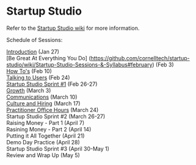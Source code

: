 # Startup Studio

Refer to the [Startup Studio wiki](https://github.com/cornelltech/startup-studio/wiki) for more information.

Schedule of Sessions:  

[Introduction](https://github.com/cornelltech/startup-studio/wiki/Startup-Studio-Sessions-&-Syllabus#january-27-introduction) (Jan 27)  
[Be Great At Everything You Do] (https://github.com/cornelltech/startup-studio/wiki/Startup-Studio-Sessions-&-Syllabus#february) (Feb 3)  
[How To's](https://github.com/cornelltech/startup-studio/wiki/Startup-Studio-Sessions-&-Syllabus#february-10-how-tos) (Feb 10)  
[Talking to Users](https://github.com/cornelltech/startup-studio/wiki/Startup-Studio-Sessions-&-Syllabus#february-24-talking-to-users) (Feb 24)  
[Startup Studio Sprint #1](https://github.com/cornelltech/startup-studio/wiki/Startup-Studio-Sessions-&-Syllabus#february-26-27-startup-studio-sprint) (Feb 26-27)  
[Growth](https://github.com/cornelltech/startup-studio/wiki/Startup-Studio-Sessions-&-Syllabus#march-3-growth) (March 3)  
[Communications](https://github.com/cornelltech/startup-studio/wiki/Startup-Studio-Sessions-&-Syllabus#march-10-communications) (March 10)  
[Culture and Hiring](https://github.com/cornelltech/startup-studio/wiki/Startup-Studio-Sessions-&-Syllabus#march-17-culture-and-hiring) (March 17)  
[Practitioner Office Hours](https://github.com/cornelltech/startup-studio/wiki/Startup-Studio-Sessions-&-Syllabus#march-24-practitioner-office-hours) (March 24)  
Startup Studio Sprint #2 (March 26-27)  
Raising Money - Part 1 (April 7)  
Rasining Money - Part 2 (April 14)  
Putting it All Together (April 21)  
Demo Day Practice (April 28)  
Startup Studio Sprint #3 (April 30-May 1)  
Review and Wrap Up (May 5)
